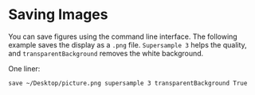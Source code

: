 # Saving Images

You can save figures using the command line interface. The following example saves the display as a `.png` file. `Supersample 3` helps the quality, and `transparentBackground` removes the white background.

One liner:

```
save ~/Desktop/picture.png supersample 3 transparentBackground True
```

